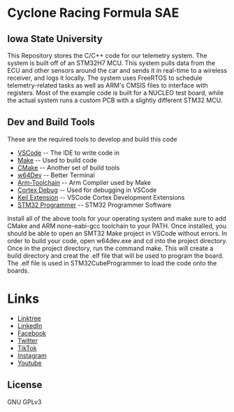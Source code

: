 # Cyclone Racing Formula SAE
## Iowa State University

This Repository stores the C/C++ code for our telemetry system. The system is built off of an STM32H7 MCU. This system pulls data from the ECU and other sensors around the car and sends it in real-time to a wireless receiver, and logs it locally. The system uses FreeRTOS to schedule telemetry-related tasks as well as ARM's CMSIS files to interface with registers. Most of the example code is built for a NUCLEO test board, while the actual system runs a custom PCB with a slightly different STM32 MCU.

## Dev and Build Tools
These are the required tools to develop and build this code
- [VSCode](https://code.visualstudio.com/download) -- The IDE to write code in
- [Make](https://gnuwin32.sourceforge.net/packages/make.htm) -- Used to build code
- [CMake](https://cmake.org/download/) -- Another set of build tools
- [w64Dev](https://github.com/skeeto/w64devkit) -- Better Terminal
- [Arm-Toolchain](https://developer.arm.com/downloads/-/gnu-rm) -- Arm Compiler used by Make
- [Cortex Debug](https://marketplace.visualstudio.com/items?itemName=marus25.cortex-debug) -- Used for debugging in VSCode
- [Keil Extension](https://marketplace.visualstudio.com/items?itemName=Arm.keil-studio-pack) -- VSCode Cortex Development Extensions
- [STM32 Programmer](https://www.st.com/en/development-tools/stm32cubeprog.html) -- STM32 Programmer Software

Install all of the above tools for your operating system and make sure to add CMake and ARM none-eabi-gcc toolchain to your PATH. Once installed, you should be able to open an SMT32 Make project in VSCode without errors. In order to build your code, open w64dev.exe and cd into the project directory. Once in the project directory, run the command make. This will create a build directory and creat the .elf file that will be used to program the board. The .elf file is used in STM32CubeProgrammer to load the code onto the boards.

# Links
- [Linktree](https://linktr.ee/cycloneracing)
- [LinkedIn](https://www.linkedin.com/company/cyclone-racing/)
- [Facebook](https://www.facebook.com/CycloneRacingUS/)
- [Twitter](https://twitter.com/cycloneracingus?lang=en)
- [TikTok](https://www.tiktok.com/@cycloneracing)
- [Instagram](https://www.instagram.com/cycloneracingus/)
- [Youtube](https://www.youtube.com/channel/UCQaE_Bqq185kTRbl6uPepTg/videos)

## License

GNU GPLv3
